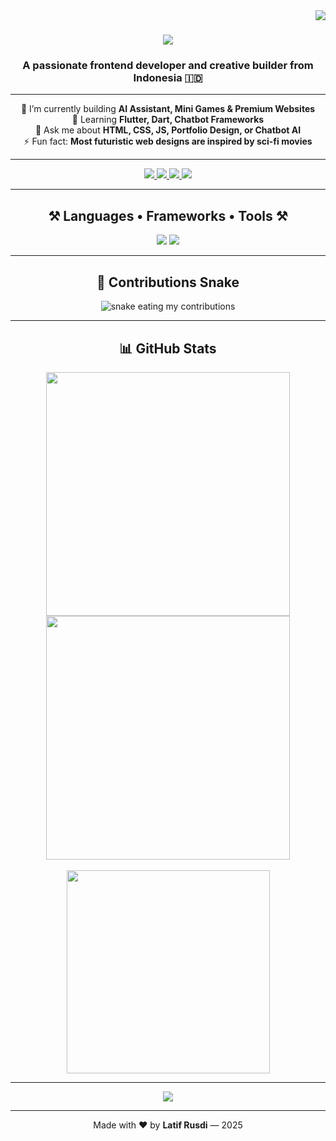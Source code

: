 <img align="right" src="https://visitor-badge.laobi.icu/badge?page_id=Larusdi.Larusdi" />

<h1 align="center">
  <img src="https://readme-typing-svg.herokuapp.com/?font=Righteous&size=35&center=true&vCenter=true&width=500&height=70&duration=4000&lines=Hi+There!+👋;+I'm+Latif+Rusdi!;" />
</h1>

<h3 align="center">A passionate frontend developer and creative builder from Indonesia 🇮🇩</h3>

---

<div align="center">

🔭 I’m currently building **AI Assistant, Mini Games & Premium Websites**  
🌱 Learning **Flutter, Dart, Chatbot Frameworks**  
💬 Ask me about **HTML, CSS, JS, Portfolio Design, or Chatbot AI**  
⚡ Fun fact: **Most futuristic web designs are inspired by sci-fi movies**

</div>

---

<div align="center"> 
  <a href="mailto:latifrusdi15@gmail.com">
    <img src="https://img.shields.io/badge/Gmail-333333?style=for-the-badge&logo=gmail&logoColor=red" />
  </a>
  <a href="https://www.instagram.com/29_larusdi" target="_blank">
    <img src="https://img.shields.io/badge/Instagram-E4405F?style=for-the-badge&logo=instagram&logoColor=white" />
  </a>
  <a href="https://www.tiktok.com/@29_latif" target="_blank">
    <img src="https://img.shields.io/badge/TikTok-black?style=for-the-badge&logo=tiktok&logoColor=white" />
  </a>
  <a href="https://wa.me/6282389160273" target="_blank">
    <img src="https://img.shields.io/badge/WhatsApp-25D366?style=for-the-badge&logo=whatsapp&logoColor=white"/>
  </a>
</div>

---

<h2 align="center">⚒️ Languages • Frameworks • Tools ⚒️</h2>

<div align="center">
  <img src="https://skillicons.dev/icons?i=html,css,js,bootstrap,tailwind,vscode,github,git,figma" />
  <img src="https://skillicons.dev/icons?i=react,nodejs,python,firebase,mysql,dart,linux" />
</div>

---

<h2 align="center">🐍 Contributions Snake</h2>

<div align="center">
  <img alt="snake eating my contributions" src="https://raw.githubusercontent.com/Larusdi/Larusdi/output/github-contribution-grid-snake.svg" />
</div>

---

<h2 align="center">📊 GitHub Stats</h2>

<div align="center">
  <img width=390 src="https://github-readme-streak-stats.herokuapp.com/?user=Larusdi&theme=react&hide_border=true" />
  <img width=390 src="https://github-readme-stats.vercel.app/api?username=Larusdi&show_icons=true&theme=react&rank_icon=github&hide_border=true" />
  <br/><br/>
  <img width=325 src="https://github-readme-stats.vercel.app/api/top-langs/?username=Larusdi&hide=HTML&langs_count=8&layout=compact&theme=react&hide_border=true" />
</div>

---

<div align="center">
  <a href="https://github.com/Larusdi/portfolio-latif" target="_blank">
    <img src="https://img.shields.io/badge/My%20Portfolio-0A66C2?style=for-the-badge&logo=github&logoColor=white" />
  </a>
</div>

---

<p align="center">Made with ❤️ by <strong>Latif Rusdi</strong> — 2025</p>

